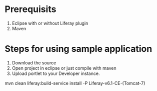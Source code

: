 # Prerequisits
1. Eclipse with or without Liferay plugin
2. Maven

# Steps for using sample application
1. Download the source
2. Open project in eclipse or just compile with maven
3. Upload portlet to your Developer instance.

mvn clean liferay:build-service install -P Liferay-v6.1-CE-(Tomcat-7)
